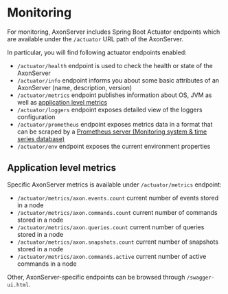 # Monitoring

For monitoring, AxonServer includes Spring Boot Actuator endpoints which are available under the `/actuator` URL path of the AxonServer.

In particular, you will find following actuator endpoints enabled:

* `/actuator/health` endpoint is used to check the health or state of the AxonServer
* `/actuator/info` endpoint informs you about some basic attributes of an AxonServer \(name, description, version\)
* `/actuator/metrics` endpoint publishes information about OS, JVM as well as [application level metrics](monitoring.md#application-level-metrics)
* `/actuator/loggers` endpoint exposes detailed view of the loggers configuration
* `/actuator/prometheus` endpoint exposes metrics data in a format that can be scraped by a [Prometheus server \(Monitoring system & time series database\)](https://prometheus.io/)
* `/actuator/env` endpoint exposes the current environment properties 

## Application level metrics

Specific AxonServer metrics is available under `/actuator/metrics` endpoint:

* `/actuator/metrics/axon.events.count` current number of events stored in a node
* `/actuator/metrics/axon.commands.count` current number of commands stored in a node
* `/actuator/metrics/axon.queries.count` current number of queries stored in a node
* `/actuator/metrics/axon.snapshots.count` current number of snapshots stored in a node
* `/actuator/metrics/axon.commands.active` current number of active commands in a node

Other, AxonServer-specific endpoints can be browsed through `/swagger-ui.html`.


